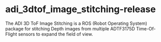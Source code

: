 # adi_3dtof_image_stitching-release
The ADI 3D ToF Image Stitching is a ROS (Robot Operating System) package for stitching Depth images from multiple ADTF3175D Time-Of-Flight sensors to expand the field of view.

